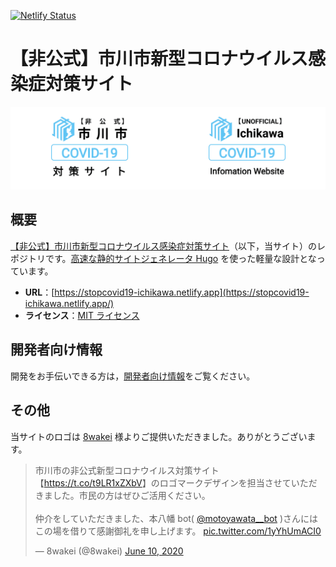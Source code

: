 [![Netlify Status](https://api.netlify.com/api/v1/badges/b30d38da-34ef-424d-ac99-15754c78a693/deploy-status)](https://app.netlify.com/sites/stopcovid19-ichikawa/deploys)

# 【非公式】市川市新型コロナウイルス感染症対策サイト

<!-- img タグ同士が同一行に存在しないと，横並びになってくれない -->

[<img src="./static/img/ogp_ja.png" alt="【非公式】市川市新型コロナウイルス感染症対策サイト" width="50%"><img src="./static/img/ogp_en.png" alt="【UNOFFICIAL】Ichikawa COVID-19 Information Website" width="50%">](https://stopcovid19-ichikawa.netlify.app/)

## 概要

[【非公式】市川市新型コロナウイルス感染症対策サイト](https://stopcovid19-ichikawa.netlify.app/)（以下，当サイト）のレポジトリです。[高速な静的サイトジェネレータ Hugo](https://gohugo.io/) を使った軽量な設計となっています。

- **URL**：[https://stopcovid19-ichikawa.netlify.app](https://stopcovid19-ichikawa.netlify.app/)
- **ライセンス**：[MIT ライセンス](./LICENSE)

## 開発者向け情報

開発をお手伝いできる方は，[開発者向け情報](https://github.com/Meiryo7743/COVID-19-Ichikawa/wiki/%E9%96%8B%E7%99%BA%E8%80%85%E5%90%91%E3%81%91%E6%83%85%E5%A0%B1)をご覧ください。

## その他

当サイトのロゴは [8wakei](https://twitter.com/8wakei) 様よりご提供いただきました。ありがとうございます。

> 市川市の非公式新型コロナウイルス対策サイト【<a href="https://t.co/t9LR1xZXbV">https://t.co/t9LR1xZXbV</a>】のロゴマークデザインを担当させていただきました。市民の方はぜひご活用ください。<br><br>仲介をしていただきました、本八幡 bot( <a href="https://twitter.com/motoyawata__bot?ref_src=twsrc%5Etfw">@motoyawata\_\_bot</a> )さんにはこの場を借りて感謝御礼を申し上げます。 <a href="https://t.co/1yYhUmACI0">pic.twitter.com/1yYhUmACI0</a></p>&mdash; 8wakei (@8wakei) <a href="https://twitter.com/8wakei/status/1270536608740077569?ref_src=twsrc%5Etfw">June 10, 2020</a>
